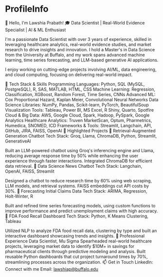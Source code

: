# ProfileInfo
👋 Hello, I'm Lawshia Prabath!
🎓 Data Scientist | Real-World Evidence Specialist | AI & ML Enthusiast

I'm a passionate Data Scientist with over 3 years of experience, skilled in leveraging healthcare analytics, real-world evidence studies, and market research to drive insights and innovation. I hold a Master's in Data Science from the University at Buffalo, and my work spans advanced machine learning, time series forecasting, and LLM-based generative AI applications.

I enjoy working on cutting-edge projects involving AI/ML, data engineering, and cloud computing, focusing on delivering real-world impact.

🔧 Tech Stack & Skills
Programming Languages: Python, SQL (MySQL, PostgreSQL), R, SAS, MATLAB, HTML, CSS
Machine Learning: Regression, Classification, XGBoost, Random Forest, Time Series, CNNs
Advanced ML: Cox Proportional Hazard, Kaplan Meier, Convolutional Neural Networks
Data Science Libraries: NumPy, Pandas, Scikit-learn, PyTorch, BeautifulSoup
Visualization Tools: Tableau, Power BI, MS Excel, R Shiny, Quarto, Spotfire
Cloud & Big Data: AWS, Google Cloud, Spark, Hadoop, PySpark, Google Analytics
Healthcare Analytics: Truven MarketScan, Optum, Pharmetrics, Humedica, SNOMED, ICD
Frameworks & Tools: Streamlit, Langchain, API, GitHub, JIRA, FAISS, OpenAI
🚀 Highlighted Projects
🔹 Retrieval-Augmented Generation Chatbot
Tech Stack: Groq, Llama, ChromaDB, Python, Streamlit, GenerativeAI

Built an LLM-powered chatbot using Groq's inferencing engine and Llama, reducing average response time by 50% while enhancing the user experience through faster interactions. Integrated ChromaDB for efficient data retrieval.
🔹 Data Science News Chatbot
Tech Stack: Langchain, OpenAI, FAISS, Streamlit

Designed a chatbot to reduce research time by 60% using web scraping, LLM models, and retrieval systems. FAISS embeddings cut API costs by 30%.
🔹 Forecasting Initial Claims Data
Tech Stack: ARIMA, Regression, Holt-Winter, R

Built and refined time series forecasting models, using custom functions to improve performance and predict unemployment claims with high accuracy.
🔹 FDA Food Recall Dashboard
Tech Stack: Python, K Means Clustering, Tableau

Utilized NLP to analyze FDA food recall data, clustering by type and built an interactive dashboard showcasing trends and insights.
🌟 Professional Experience
Data Scientist, Mu Sigma
Spearheaded real-world healthcare projects, leveraging market data to identify $10M+ in savings for pharmaceutical clients through predictive modeling and analysis.
Built reusable Python dashboards that cut project turnaround times by 70%, streamlining processes across the organization.
📫 Get in Touch
LinkedIn: Connect with me
Email: lawshiap@buffalo.edu
